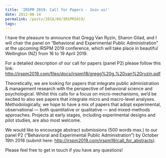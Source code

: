 ```yaml
---
title: 'IRSPM 2019: Call for Papers - Join us!'
date: 2013-08-14
permalink: /posts/2018/09/IRSPM2019/
tags:
---
```


I have the pleasure to announce that Gregg Van Ryzin, Sharon Gilad, and I will chair the  panel on “Behavioral and Experimental Public Administration” at the upcoming IRSPM 2019 conference, which will take place in beautiful Wellington (NZ) from 16 to 19 April 2019.

For a detailed description of our call for papers (panel P2) please follow this link: <http://irspm2019.com/files/docs/irspm18/gregg%20g.%20van%20ryzin.pdf> 

Theoretically, we are looking for papers that integrate public administration & management research with the perspective of behavioral science and psychological. Whilst this calls for a focus on micro-mechanisms, we’d be excited to also see papers that integrate micro and macro-level analyses. Methodologically, we hope to have a mix of papers that adopt experimental, observational — both quantitative or qualitative — and mixed-methods approaches. Projects at early stages, including experimental designs and pilot studies, are also most welcome.

We would like to encourage abstract submissions (500 words max.) to our panel P2 (“Behavioral and Experimental Public Administration”) by October 19th 2018 (submit here: <http://irspm2019.com/irspm19/call_for_abstracts>).

Please feel free to get in touch if you have any questions!
